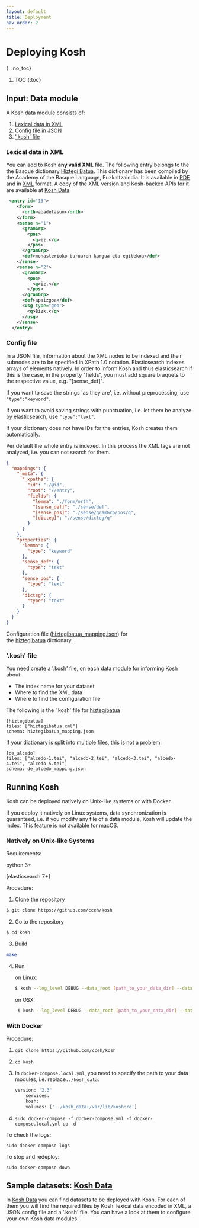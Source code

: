 ```yaml
---
layout: default
title: Deployment
nav_order: 2
---
```


# Deploying Kosh 
{: .no_toc}

1. TOC
{:toc}

## Input: Data module

A Kosh data module consists of: 
1.  [Lexical data in XML](#data_xml)
2.  [Config file in JSON](#config_json)
3. ['.kosh' file](#kosh_file)

### <a name="data_xml"></a>Lexical data in XML 
You can add to Kosh **any valid XML** file. The following entry belongs to the the Basque dictionary [Hiztegi Batua](https://github.com/cceh/kosh_data/blob/master/hiztegibatua/hiztegibatua.xml).
This dictionary has been compiled by the Academy of the Basque Language, Euzkaltzaindia. It is available in 
[PDF](http://www.euskaltzaindia.eus/dok/eaeb/hiztegibatua/hiztegibatua.pdf) and in [XML](http://www.euskaltzaindia.eus/dok/eaeb/hiztegibatua/hiztegibatua.xml) format. 
A copy of the XML version and Kosh-backed APIs for it are available at [Kosh Data](implementations/kosh_data.md)

```xml
 <entry id="13">
    <form>
      <orth>abadetasun</orth>
    </form>
    <sense n="1">
      <gramGrp>
        <pos>
          <q>iz.</q>
        </pos>
      </gramGrp>
      <def>monasterioko buruaren kargua eta egitekoa</def>
    </sense>
    <sense n="2">
      <gramGrp>
        <pos>
          <q>iz.</q>
        </pos>
      </gramGrp>
      <def>apaizgoa</def>
      <usg type="geo">
        <q>Bizk.</q>
      </usg>
    </sense>
  </entry>
``` 

### <a name="config_json"></a>Config file

In a JSON file, information about the XML nodes to be indexed and their subnodes are to be specified in XPath 1.0 notation.
Elasticsearch indexes arrays of elements natively. In order to inform Kosh and thus elasticsearch if this is the case, 
in the property "fields", you must add square braquets to the respective value, e.g. "[sense_def]".

 
If you want to save the strings 'as they are', i.e. without preprocessing, use `"type":"keyword"`.

If you want to avoid saving strings with punctuation, i.e. let them be analyze by elasticsearch, use `"type":"text"`.

If your dictionary does not have IDs for the entries, Kosh creates them automatically.

Per default the whole entry is indexed. In this process the XML tags are not analyzed, i.e. you can not search for them.  


```json
{
  "mappings": {
    "_meta": {
      "_xpaths": {
        "id": "./@id",
        "root": "//entry",
        "fields": {
          "lemma": "./form/orth",
          "[sense_def]": "./sense/def",
          "[sense_pos]": "./sense/gramGrp/pos/q",
          "[dicteg]": "./sense/dicteg/q"
        }
      }
    },
    "properties": {
      "lemma": {
        "type": "keyword"
      },
      "sense_def": {
        "type": "text"
      },
      "sense_pos": {
        "type": "text"
      },
      "dicteg": {
        "type": "text"
      }
    }
  }
}

```
Configuration file ([hiztegibatua_mapping.json](https://github.com/cceh/kosh_data/blob/master/hiztegibatua/hiztegibatua_mapping.json)) for  
the [hiztegibatua](https://github.com/cceh/kosh_data/blob/master/hiztegibatua/hiztegibatua.xml) dictionary.


### <a name="kosh_file"></a>'.kosh' file

You need create a '.kosh' file, on each data module for informing Kosh about:
+ The index name for your dataset
+ Where to find the XML data
+ Where to find the configuration file

The following is the '.kosh' file for [hiztegibatua](https://github.com/cceh/kosh_data/blob/master/hiztegibatua/hiztegibatua.xml)

```
[hiztegibatua]
files: ["hiztegibatua.xml"]
schema: hiztegibatua_mapping.json
```

If your dictionary is split into multiple files, this is not a problem:


```
[de_alcedo]
files: ["alcedo-1.tei", "alcedo-2.tei", "alcedo-3.tei", "alcedo-4.tei", "alcedo-5.tei"]
schema: de_alcedo_mapping.json
```

## Running Kosh

Kosh can be deployed natively on Unix-like systems or with Docker. 

If you deploy it natively on Linux systems, data synchronization is guaranteed, i.e. if you modify any file of a data module, Kosh will update the index. 
This feature is not available for macOS.

### Natively on Unix-like Systems

Requirements:

python 3+

[elasticsearch 7+]

Procedure:

1. Clone the repository
```bash
$ git clone https://github.com/cceh/kosh
```
2. Go to the repository
```bash
$ cd kosh
```
3. Build
```bash
make
```

4. Run

    on Linux: 
    ```bash
    $ kosh --log_level DEBUG --data_root [path_to_your_data_dir] --data_host localhost
    ```
   on OSX:  
   ```bash
    $ kosh --log_level DEBUG --data_root [path_to_your_data_dir] --data_host localhost --data_sync off
    ```

### With Docker

Procedure:

1.  `git clone https://github.com/cceh/kosh
`

2.  `cd kosh`

3.  In `docker-compose.local.yml`, you need to specify the path to your data modules, i.e. replace`../kosh_data`:    
   
    ``` dockerfile
    version: '2.3'
        services:
        kosh:
        volumes: ['../kosh_data:/var/lib/kosh:ro']
    ```


4. `sudo docker-compose -f docker-compose.yml -f docker-compose.local.yml up -d`


To check the logs:

`sudo docker-compose logs`

To stop and redeploy:

`sudo docker-compose down`

## Sample datasets: [Kosh Data](/implementations/kosh_data.md)

In [Kosh Data](/implementations/kosh_data.md) you can find datasets to be deployed with Kosh. 
For each of them you will find the required files by Kosh: lexical data encoded in XML, a JSON config file and a '.kosh' file.
You can have a look at them to configure your own Kosh data modules. 
  